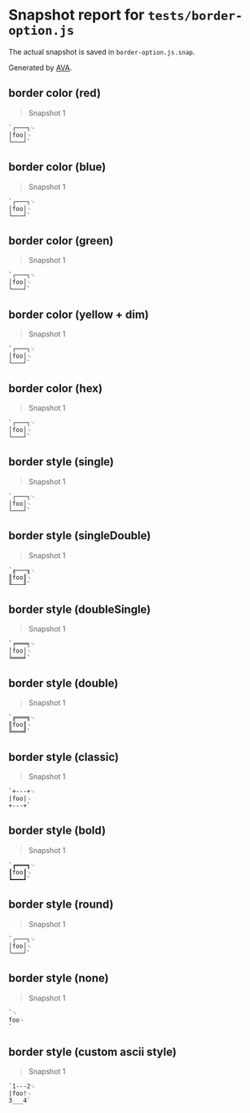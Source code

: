 # Snapshot report for `tests/border-option.js`

The actual snapshot is saved in `border-option.js.snap`.

Generated by [AVA](https://avajs.dev).

## border color (red)

> Snapshot 1

    `┌───┐␊
    │foo│␊
    └───┘`

## border color (blue)

> Snapshot 1

    `┌───┐␊
    │foo│␊
    └───┘`

## border color (green)

> Snapshot 1

    `┌───┐␊
    │foo│␊
    └───┘`

## border color (yellow + dim)

> Snapshot 1

    `┌───┐␊
    │foo│␊
    └───┘`

## border color (hex)

> Snapshot 1

    `┌───┐␊
    │foo│␊
    └───┘`

## border style (single)

> Snapshot 1

    `┌───┐␊
    │foo│␊
    └───┘`

## border style (singleDouble)

> Snapshot 1

    `╓───╖␊
    ║foo║␊
    ╙───╜`

## border style (doubleSingle)

> Snapshot 1

    `╒═══╕␊
    │foo│␊
    ╘═══╛`

## border style (double)

> Snapshot 1

    `╔═══╗␊
    ║foo║␊
    ╚═══╝`

## border style (classic)

> Snapshot 1

    `+---+␊
    |foo|␊
    +---+`

## border style (bold)

> Snapshot 1

    `┏━━━┓␊
    ┃foo┃␊
    ┗━━━┛`

## border style (round)

> Snapshot 1

    `╭───╮␊
    │foo│␊
    ╰───╯`

## border style (none)

> Snapshot 1

    `␊
    foo␊
    `

## border style (custom ascii style)

> Snapshot 1

    `1---2␊
    |foo!␊
    3___4`
